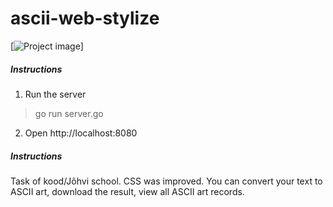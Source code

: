 # ascii-web-stylize

[![Project image](https://i.ibb.co/1QzMSZ3/image-2023-02-26-16-16-22.png)]

##### Instructions
1. Run the server
> go run server.go
2. Open http://localhost:8080

##### Instructions
Task of kood/Jõhvi school. CSS was improved.
You can convert your text to ASCII art, download the result, view all ASCII art records.